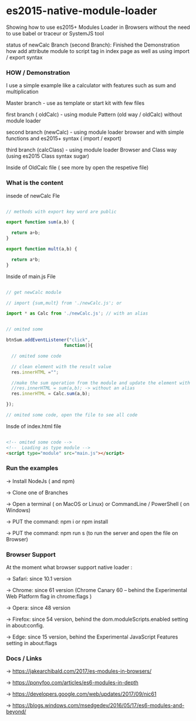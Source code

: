 # es2015-native-module-loader

Showing how to use es2015+ Modules Loader in Browsers without the need to use babel or traceur or SystemJS tool

status of newCalc Branch (second Branch): Finished the Demonstration how add attribute module to script tag in index page as well as using import / export syntax

### HOW /  Demonstration


I use a simple example like a calculator with features such as sum and multiplication

Master branch - use as template or start kit with few files

first branch ( oldCalc) - using module Pattern (old way / oldCalc) without module loader

second branch (newCalc) - using module loader browser and with simple functions and es2015+ syntax ( import / export)

third branch (calcClass) - using module loader Browser and Class way (using es2015 Class syntax sugar)

Inside of OldCalc file ( see more by open the respetive file)

### What is the content

insede of newCalc Fle

``` JavaScript

// methods with export key word are public

export function sum(a,b) {

  return a+b;
}

export function mult(a,b) {

  return a*b;
}

```

Inside of main.js File

```  JavaScript

// get newCalc module

// import {sum,mult} from './newCalc.js'; or

import * as Calc from './newCalc.js'; // with an alias


// omited some

btnSum.addEventListener("click",
                      function(){

  // omited some code

  // clean element with the result value
  res.innerHTML ="";

  //make the sum operation from the module and update the element with the result
  //res.innerHTML = sum(a,b); -> without an alias
  res.innerHTML = Calc.sum(a,b);

});

// omited some code, open the file to see all code

```

Insde of index.html file

``` HTML

<!-- omited some code -->
<!--  Loading as type module -->
<script type="module" src="main.js"></script>

```  

### Run the examples


-> Install NodeJs ( and npm)

-> Clone one of Branches

-> Open a terminal ( on MacOS or Linux) or CommandLine / PowerShell ( on Windows)

-> PUT the command: npm i or npm install

-> PUT the command: npm run s (to run the server and open the file on Browser)


### Browser Support

At the moment what browser support native loader :

-> Safari: since 10.1 version

-> Chrome: since 61 version (Chrome Canary 60 – behind the Experimental Web Platform flag in chrome:flags )

-> Opera: since 48  version

-> Firefox: since 54 version, behind the dom.moduleScripts.enabled setting in about:config.

-> Edge: since 15 version, behind the Experimental JavaScript Features setting in about:flags


### Docs / Links

-> https://jakearchibald.com/2017/es-modules-in-browsers/

-> https://ponyfoo.com/articles/es6-modules-in-depth

-> https://developers.google.com/web/updates/2017/09/nic61

-> https://blogs.windows.com/msedgedev/2016/05/17/es6-modules-and-beyond/
